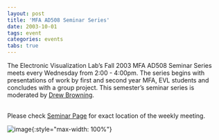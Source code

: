 ```yaml
---
layout: post
title: 'MFA AD508 Seminar Series'
date: 2003-10-01
tags: event
categories: events
tabs: true
---
```


The Electronic Visualization Lab&rsquo;s Fall 2003 MFA AD508 Seminar Series meets every Wednesday from 2:00 - 4:00pm. The series begins with presentations of work by first and second year MFA, EVL students and concludes with a group project. This semester&rsquo;s seminar series is moderated by <a href="http://www.evl.uic.edu/drew/">Drew Browning</a>.<br><br>

Please check <a href="http://www.evl.uic.edu/seminar/index.php3">Seminar Page</a> for exact location of the weekly meeting.

![image](https://www.evl.uic.edu/output/originals/seminar.gif-srcw.jpg){:style="max-width: 100%"}


